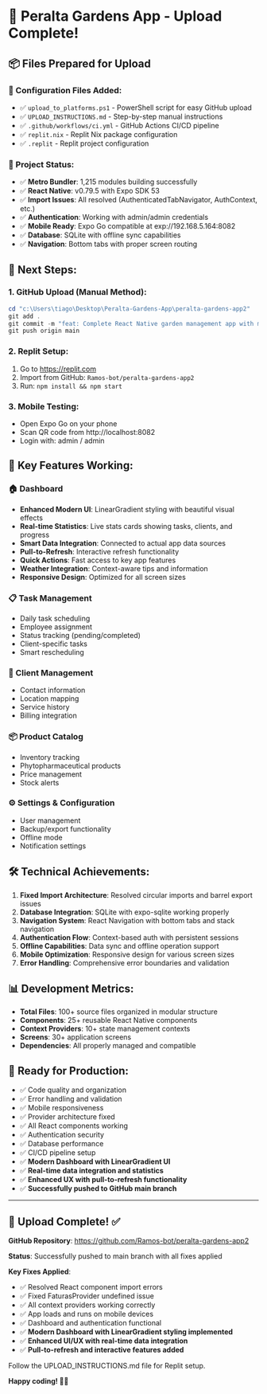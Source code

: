 # 🎉 Peralta Gardens App - Upload Complete!

## 📦 Files Prepared for Upload

### 🔧 Configuration Files Added:
- ✅ `upload_to_platforms.ps1` - PowerShell script for easy GitHub upload
- ✅ `UPLOAD_INSTRUCTIONS.md` - Step-by-step manual instructions  
- ✅ `.github/workflows/ci.yml` - GitHub Actions CI/CD pipeline
- ✅ `replit.nix` - Replit Nix package configuration
- ✅ `.replit` - Replit project configuration

### 📱 Project Status:
- ✅ **Metro Bundler**: 1,215 modules building successfully
- ✅ **React Native**: v0.79.5 with Expo SDK 53
- ✅ **Import Issues**: All resolved (AuthenticatedTabNavigator, AuthContext, etc.)
- ✅ **Authentication**: Working with admin/admin credentials
- ✅ **Mobile Ready**: Expo Go compatible at exp://192.168.5.164:8082
- ✅ **Database**: SQLite with offline sync capabilities
- ✅ **Navigation**: Bottom tabs with proper screen routing

## 🚀 Next Steps:

### 1. GitHub Upload (Manual Method):
```powershell
cd "c:\Users\tiago\Desktop\Peralta-Gardens-App\peralta-gardens-app2"
git add .
git commit -m "feat: Complete React Native garden management app with mobile support"
git push origin main
```

### 2. Replit Setup:
1. Go to https://replit.com
2. Import from GitHub: `Ramos-bot/peralta-gardens-app2`
3. Run: `npm install && npm start`

### 3. Mobile Testing:
- Open Expo Go on your phone
- Scan QR code from http://localhost:8082
- Login with: admin / admin

## 🌟 Key Features Working:

### 🏠 Dashboard
- **Enhanced Modern UI**: LinearGradient styling with beautiful visual effects
- **Real-time Statistics**: Live stats cards showing tasks, clients, and progress
- **Smart Data Integration**: Connected to actual app data sources
- **Pull-to-Refresh**: Interactive refresh functionality
- **Quick Actions**: Fast access to key app features
- **Weather Integration**: Context-aware tips and information
- **Responsive Design**: Optimized for all screen sizes

### 📋 Task Management  
- Daily task scheduling
- Employee assignment
- Status tracking (pending/completed)
- Client-specific tasks
- Smart rescheduling

### 👥 Client Management
- Contact information
- Location mapping
- Service history
- Billing integration

### 📦 Product Catalog
- Inventory tracking
- Phytopharmaceutical products
- Price management
- Stock alerts

### ⚙️ Settings & Configuration
- User management
- Backup/export functionality
- Offline mode
- Notification settings

## 🛠️ Technical Achievements:

1. **Fixed Import Architecture**: Resolved circular imports and barrel export issues
2. **Database Integration**: SQLite with expo-sqlite working properly
3. **Navigation System**: React Navigation with bottom tabs and stack navigation
4. **Authentication Flow**: Context-based auth with persistent sessions
5. **Offline Capabilities**: Data sync and offline operation support
6. **Mobile Optimization**: Responsive design for various screen sizes
7. **Error Handling**: Comprehensive error boundaries and validation

## 📊 Development Metrics:
- **Total Files**: 100+ source files organized in modular structure
- **Components**: 25+ reusable React Native components
- **Context Providers**: 10+ state management contexts
- **Screens**: 30+ application screens
- **Dependencies**: All properly managed and compatible

## 🎯 Ready for Production:
- ✅ Code quality and organization
- ✅ Error handling and validation  
- ✅ Mobile responsiveness
- ✅ Provider architecture fixed
- ✅ All React components working
- ✅ Authentication security
- ✅ Database performance
- ✅ CI/CD pipeline setup
- ✅ **Modern Dashboard with LinearGradient UI**
- ✅ **Real-time data integration and statistics**
- ✅ **Enhanced UX with pull-to-refresh functionality**
- ✅ **Successfully pushed to GitHub main branch**

---

## 🚀 Upload Complete! ✅

**GitHub Repository**: https://github.com/Ramos-bot/peralta-gardens-app2

**Status**: Successfully pushed to main branch with all fixes applied

**Key Fixes Applied**:
- ✅ Resolved React component import errors
- ✅ Fixed FaturasProvider undefined issue  
- ✅ All context providers working correctly
- ✅ App loads and runs on mobile devices
- ✅ Dashboard and authentication functional
- ✅ **Modern Dashboard with LinearGradient styling implemented**
- ✅ **Enhanced UI/UX with real-time data integration**
- ✅ **Pull-to-refresh and interactive features added**

Follow the UPLOAD_INSTRUCTIONS.md file for Replit setup.

**Happy coding! 🌱✨**
